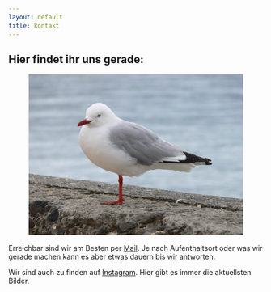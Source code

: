 ```yaml
---
layout: default
title: kontakt
---
```


## Hier findet ihr uns gerade:
<figure>
	<img class="img-kontakt" src="/img/nz-t-1.jpg" alt="Weltkarte" />
</figure>

Erreichbar sind wir am Besten per [Mail](mailto:hi@immerguteswetter.de). Je nach Aufenthaltsort oder was wir gerade machen kann es aber etwas dauern bis wir antworten.

Wir sind auch zu finden auf [Instagram](https://instragram.com/immerguteswetter). Hier gibt es immer die aktuellsten Bilder.
